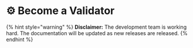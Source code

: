 # ⚙ Become a Validator

{% hint style="warning" %}
**Disclaimer:** The development team is working hard. The documentation will be updated as new releases are released.
{% endhint %}
